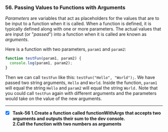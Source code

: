 ### 56. Passing Values to Functions with Arguments

*Parameters* are variables that act as placeholders for the values that are to be input to a function when it is called. When a function is defined, it is typically defined along with one or more parameters. The actual values that are input (or "*passed*") into a function when it is called are known as *arguments*.

Here is a function with two parameters, `param1` and `param2`:
```js
function testFun(param1, param2) {
  console.log(param1, param2);
}
```

Then we can call `testFun` like this: `testFun("Hello", "World");`. We have passed two string arguments, `Hello` and `World`. Inside the function, `param1` will equal the string `Hello` and `param2` will equal the string `World.` Note that you could call `testFun` again with different arguments and the parameters would take on the value of the new arguments.
************************************************
- [x] **Task-56 1.Create a function called functionWithArgs that accepts two arguments and outputs their sum to the dev console.\
2.Call the function with two numbers as arguments**